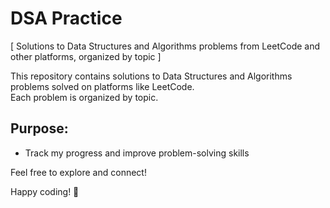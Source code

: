 # DSA Practice

[ Solutions to Data Structures and Algorithms problems from LeetCode and other platforms, organized by topic ]


This repository contains solutions to Data Structures and Algorithms problems solved on platforms like LeetCode.  
Each problem is organized by topic.

## Purpose:
- Track my progress and improve problem-solving skills
  
Feel free to explore and connect!

Happy coding! 🚀

